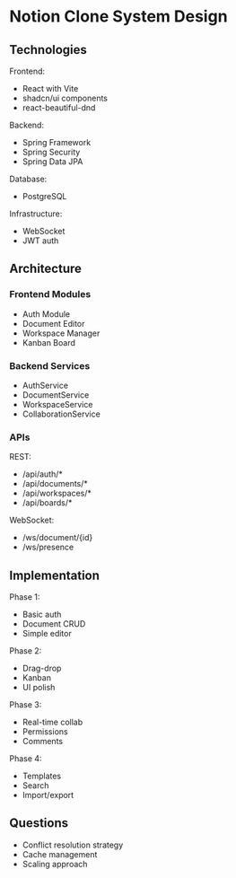 # Notion Clone System Design

## Technologies

Frontend:
- React with Vite
- shadcn/ui components
- react-beautiful-dnd

Backend:
- Spring Framework
- Spring Security
- Spring Data JPA

Database:
- PostgreSQL

Infrastructure:
- WebSocket
- JWT auth

## Architecture

### Frontend Modules
- Auth Module
- Document Editor
- Workspace Manager
- Kanban Board

### Backend Services
- AuthService
- DocumentService
- WorkspaceService
- CollaborationService

### APIs

REST:
- /api/auth/*
- /api/documents/*
- /api/workspaces/*
- /api/boards/*

WebSocket:
- /ws/document/{id}
- /ws/presence

## Implementation

Phase 1:
- Basic auth
- Document CRUD
- Simple editor

Phase 2:
- Drag-drop
- Kanban
- UI polish

Phase 3:
- Real-time collab
- Permissions
- Comments

Phase 4:
- Templates
- Search
- Import/export

## Questions

- Conflict resolution strategy
- Cache management
- Scaling approach